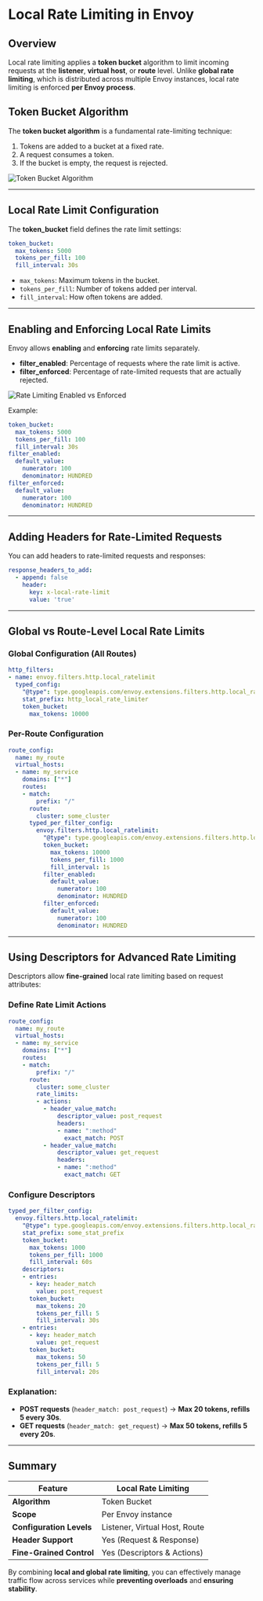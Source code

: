 # Local Rate Limiting in Envoy

## Overview
Local rate limiting applies a **token bucket** algorithm to limit incoming requests at the **listener**, **virtual host**, or **route** level. Unlike **global rate limiting**, which is distributed across multiple Envoy instances, local rate limiting is enforced **per Envoy process**.

## Token Bucket Algorithm
The **token bucket algorithm** is a fundamental rate-limiting technique:
1. Tokens are added to a bucket at a fixed rate.
2. A request consumes a token.
3. If the bucket is empty, the request is rejected.

![Token Bucket Algorithm](../assets/images/token-bucket-alg.png)

---

## Local Rate Limit Configuration
The **token_bucket** field defines the rate limit settings:
```yaml
token_bucket:
  max_tokens: 5000
  tokens_per_fill: 100
  fill_interval: 30s
```
- `max_tokens`: Maximum tokens in the bucket.
- `tokens_per_fill`: Number of tokens added per interval.
- `fill_interval`: How often tokens are added.

---

## Enabling and Enforcing Local Rate Limits
Envoy allows **enabling** and **enforcing** rate limits separately.

- **filter_enabled**: Percentage of requests where the rate limit is active.
- **filter_enforced**: Percentage of rate-limited requests that are actually rejected.

![Rate Limiting Enabled vs Enforced](../assets/images/rl-enabled-enforced.png)

Example:
```yaml
token_bucket:
  max_tokens: 5000
  tokens_per_fill: 100
  fill_interval: 30s
filter_enabled:
  default_value:
    numerator: 100
    denominator: HUNDRED
filter_enforced:
  default_value:
    numerator: 100
    denominator: HUNDRED
```

---

## Adding Headers for Rate-Limited Requests
You can add headers to rate-limited requests and responses:
```yaml
response_headers_to_add:
  - append: false
    header:
      key: x-local-rate-limit
      value: 'true'
```

---

## Global vs Route-Level Local Rate Limits
### Global Configuration (All Routes)
```yaml
http_filters:
- name: envoy.filters.http.local_ratelimit
  typed_config:
    "@type": type.googleapis.com/envoy.extensions.filters.http.local_ratelimit.v3.LocalRateLimit
    stat_prefix: http_local_rate_limiter
    token_bucket:
      max_tokens: 10000
```

### Per-Route Configuration
```yaml
route_config:
  name: my_route
  virtual_hosts:
  - name: my_service
    domains: ["*"]
    routes:
    - match:
        prefix: "/"
      route:
        cluster: some_cluster
      typed_per_filter_config:
        envoy.filters.http.local_ratelimit:
          "@type": type.googleapis.com/envoy.extensions.filters.http.local_ratelimit.v3.LocalRateLimit
          token_bucket:
            max_tokens: 10000
            tokens_per_fill: 1000
            fill_interval: 1s
          filter_enabled:
            default_value:
              numerator: 100
              denominator: HUNDRED
          filter_enforced:
            default_value:
              numerator: 100
              denominator: HUNDRED
```

---

## Using Descriptors for Advanced Rate Limiting
Descriptors allow **fine-grained** local rate limiting based on request attributes:

### Define Rate Limit Actions
```yaml
route_config:
  name: my_route
  virtual_hosts:
  - name: my_service
    domains: ["*"]
    routes:
    - match:
        prefix: "/"
      route:
        cluster: some_cluster
        rate_limits:
        - actions:
          - header_value_match:
              descriptor_value: post_request
              headers:
              - name: ":method"
                exact_match: POST
          - header_value_match:
              descriptor_value: get_request
              headers:
              - name: ":method"
                exact_match: GET
```

### Configure Descriptors
```yaml
typed_per_filter_config:
  envoy.filters.http.local_ratelimit:
    "@type": type.googleapis.com/envoy.extensions.filters.http.local_ratelimit.v3.LocalRateLimit
    stat_prefix: some_stat_prefix
    token_bucket:
      max_tokens: 1000
      tokens_per_fill: 1000
      fill_interval: 60s
    descriptors:
    - entries:
      - key: header_match
        value: post_request
      token_bucket:
        max_tokens: 20
        tokens_per_fill: 5
        fill_interval: 30s
    - entries:
      - key: header_match
        value: get_request
      token_bucket:
        max_tokens: 50
        tokens_per_fill: 5
        fill_interval: 20s
```

### Explanation:
- **POST requests** (`header_match: post_request`) → **Max 20 tokens, refills 5 every 30s**.
- **GET requests** (`header_match: get_request`) → **Max 50 tokens, refills 5 every 20s**.

---

## Summary
| **Feature** | **Local Rate Limiting** |
|------------|------------------------|
| **Algorithm** | Token Bucket |
| **Scope** | Per Envoy instance |
| **Configuration Levels** | Listener, Virtual Host, Route |
| **Header Support** | Yes (Request & Response) |
| **Fine-Grained Control** | Yes (Descriptors & Actions) |

By combining **local and global rate limiting**, you can effectively manage traffic flow across services while **preventing overloads** and **ensuring stability**.